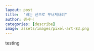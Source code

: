 ```yaml
---
layout: post
title:  "배는 산으로 무너져내려"
author: 괭시니
categories: [describe]
image: assets/images/pixel-art-83.png
---
```

testing